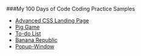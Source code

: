###My 100 Days of Code Coding Practice Samples
<br>

* [Advanced CSS Landing Page](https://nuovodw.github.io/My100DaysOfCode/Code%20Practice/Advanced_CSS/index.html)
* [Pig Game](https://nuovodw.github.io/My100DaysOfCode/Code%20Practice/Pig_Game/) 
* [To-do List](https://nuovodw.github.io/My100DaysOfCode/Code%20Practice/To_Do_List/)
* [Banana Republic](https://nuovodw.github.io/My100DaysOfCode/Code%20Practice/Banana_Republic/)
* [Popup-Window](https://nuovodw.github.io/My100DaysOfCode/Popup_window/)
